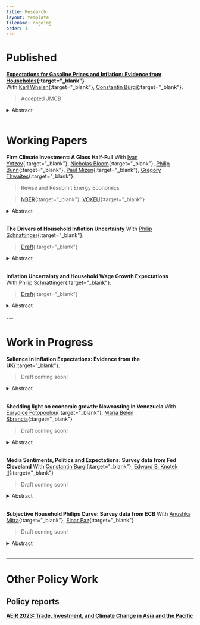 ```yaml
---
title: Research
layout: template
filename: ongoing
order: 1
---
```


# Published

**[Expectations for Gasoline Prices and Inflation: Evidence from Households](./papers/Gasoline_Inflation_exp.pdf){:target="_blank"}**  
With [Karl Whelan](https://karlwhelan.com/blog/){:target="_blank"}, [Constantin Bürgi](https://sites.google.com/view/cburgi/home){:target="_blank"}.  
> Accepted JMCB

<details>
  <summary>Abstract</summary>
  <br>
  <blockquote>
    Gasoline prices are highly salient to consumers and, for this reason, they may have an outsized influence on their thinking about inflation. We examine how people’s expectations about gasoline prices influence their expectations for overall inflation. We find little evidence from two US household surveys that people over-react to their beliefs about expected gasoline prices when formulating their expectations about overall inflation.
  </blockquote>
</details>
<br>

# Working Papers

**Firm Climate Investment: A Glass Half-Full** With [Ivan Yotzov](https://www.iyotzov.com/){:target="_blank"}, [Nicholas Bloom](#){:target="_blank"}, [Philip Bunn](#){:target="_blank"}, [Paul Mizen](#){:target="_blank"}, [Gregory Thwaites](#){:target="_blank"}.

> Revise and Resubmit Energy Economics

> [NBER](https://www.nber.org/papers/w33081){:target="_blank"}, [VOXEU](https://t.co/WZCzA9Wolx){:target="_blank"}

<details>
  <summary>Abstract</summary>
  <br>
  <blockquote>
    We analyze the importance of climate-related investment using a large economy-wide survey of UK firms. Over half of firms expect climate change to have a positive impact on their investment in the medium term, with around a quarter expecting a large impact of over 10%. Around two-thirds of these investments are expected to be in addition to normal capital expenditure, with some firms investing less elsewhere. These investments will be driven by larger firms as well as those in more energy-intensive sectors. Climate investments are expected mainly in switching to green energy sources and improving energy efficiency, and firms expect to finance these mainly using internal cash reserves. Overall, although firms are expecting to invest more resources in adapting to climate change, under reasonable assumptions, these investments are still not sufficient to meet the estimated targets implied by the UK Net Zero Pathway.
  </blockquote>
</details>
<br>


**The Drivers of Household Inflation Uncertainty** With [Philip Schnattinger](https://philipschnattinger.github.io/){:target="_blank"}.

>[Draft](https://www.dropbox.com/scl/fi/wxp6kppwp4kyud0lpfh1r/Drivers_of_Household_Inflation_Uncertainty.pdf?rlkey=8zafc6rmd0cia6byxsehb070o&e=1&dl=0){:target="_blank"}

<details>
  <summary>Abstract</summary>
  <br>
  <blockquote>
    Applying the round-number methods proposed in Binder (2017), we infer an individual's cognitive uncertainty about product groups. We use the responses of individuals point expectations about gasoline, food, medical, education, rent, and gold prices in the NYFed Survey of Consumers
    Expectation. Of these individual product groups, food prices are found to be the main driver of an individual's aggregate uncertainty about future inflation. We then show that a monetary policy is most effective at reducing food price uncertainty.
  </blockquote>
</details>
<br>

**Inflation Uncertainty and Household Wage Growth Expectations**  
With [Philip Schnattinger]([https://philipschnattinger.github.io/){:target="_blank"}.  
>[Draft](https://www.dropbox.com/home/Inflation%20uncertainty?preview=Household+Inflation+Uncertainty+and+Wage+Growth+Expectation.pdf){:target="_blank"}

<details>
  <summary>Abstract</summary>
  <br>
  <blockquote>
   This paper investigates how subjective household inflation uncertainty around future prices shapes employed individuals’ expectations of nominal wage growth. Utilizing detailed microdata from the Federal Reserve Bank of New York’s Survey of Consumer Expectations (SCE), we document two key empirical findings: (i) individual-level inflation uncertainty is positively associated with wage growth expectations, and (ii) this relationship is marginally higher for low-income households. To address potential endogeneity arising from wage-price dynamics, we propose a novel instrumental variable strategy that exploits variations in forecast imprecision for highly salient consumer goods (gasoline and food). Our identification leverages the cognitive heuristic that individuals use ”round numbers to represent uncertain forecasts,” generating quasi-exogenous
variation in inflation uncertainty. To interpret these empirical findings, we develop a search-and-matching model of the labor market with heterogeneous worker wealth, extending the framework of Krusell et al. (2010) to incorporate wage bargaining under uncertainty. We propose wage bargaining under uncertainty, combining the alternative offer bargaining wage bargain proposed Hall and Milgrom (2008) with the solution for
bargaining under uncertainty developed in White (2008). In our model, nominal wages are negotiated before the realization of inflation. Risk-averse workers, facing uncertainty about their future real purchasing power, demand higher nominal wages as compensation for bearing inflation risk. This compensating risk premium mechanism plays a pivotal role, explaining why increased inflation uncertainty leads workers to form higher nominal wage growth expectations and negotiate higher wage increases.
  </blockquote>
</details>
<br>
---

# Work in Progress

**Salience in Inflation Expectations: Evidence from the UK**{:target="_blank"}.

> Draft coming soon!

<details>
  <summary>Abstract</summary>
  <br>
  <blockquote>
     This paper investigates which components of the UK’s Consumer Price Index (CPI) disproportionately shape both consumers’ and professional forecasters’ perceived and one-year-ahead inflation expectations. By leveraging a highly granular breakdown of over 200 CPI categories, we aim to understand how specific price changes—rather than the aggregate index—drive inflation beliefs across heterogeneous population groups. We merge detailed price data from the UK’s Living Costs and Food Survey with inflation expectation data from the Bank of England’s Inflation Attitudes Survey, creating a rich panel that allows us to trace how individual components of the consumption basket influence inflation perceptions. Our empirical strategy employs a two-stage machine learning framework. In the first stage, we use Random Forests and LASSO for feature selection to identify which CPI components are most predictive of expectations. In the second stage, we use these features to forecast inflation beliefs based on the selected features. Our findings show that a small subset of salient and frequently purchased items plays a disproportionately large role in shaping inflation expectations—particularly among lower-income households. These insights not only improve our understanding of expectation formation but also enhance the forecasting performance across different demographic groups.
  </blockquote>
</details>
<br>

**Shedding light on economic growth: Nowcasting in Venezuela** With [Eurydice Fotopoulou](https://scholar.google.com/citations?user=hMYP6gYAAAAJ&hl=en){:target="_blank"}, [Maria Belen Sbrancia](#){:target="_blank"}

> Draft coming soon!

<details>
  <summary>Abstract</summary>
  <br>
  <blockquote>
   Economic forecasting in Venezuela presents significant challenges due to the discontinuation of key macroeconomic data publication by the Banco Central de Venezuela since Q1 2019. The economy has experienced a sharp and prolonged contraction, particularly between 2013 and 2020, shrinking to a quarter of its 2012 size. The absence of reliable data on fundamental economic indicators—such as real GDP, trade flows, and manufacturing activity—combined with structural shifts in the economy, has severely constrained the ability to conduct accurate macroeconomic analysis and forecasting.
This paper explores alternative approaches to addressing these data limitations by integrating traditional and non-traditional data sources with machine learning and econometric techniques to estimate real GDP. Specifically, it evaluates the applicability of Random Forest, Stacking methods, and the Dynamic Factor Model in the case of Venezuela. The analysis assesses the advantages and limitations of these methodologies, highlighting their potential to bridge critical data gaps and enhance economic forecasting in environments where direct data collection is limited. These approaches may offer broader applicability for forecasting in data-scarce economies, informing policy design and economic decision-making in similarly constrained contexts.
  </blockquote>
</details>
<br>

**Media Sentiments, Politics and Expectations: Survey data from Fed Cleveland** With [Constantin Burgi](https://sites.google.com/view/cburgi/home){:target="_blank"}, [Edward S. Knotek II](#){:target="_blank"}

> Draft coming soon!

<details>
  <summary>Abstract</summary>
  <br>
  <blockquote>
  </blockquote>
</details>
<br>

**Subjective Household Philips Curve: Survey data from ECB** With [Anushka Mitra](https://sites.google.com/view/cburgi/home){:target="_blank"}, [Einar Paz](#){:target="_blank"}

> Draft coming soon!

<details>
  <summary>Abstract</summary>
  <br>
  <blockquote>
  </blockquote>
</details>
<br>


---

# Other Policy Work

## Policy reports  

**[AEIR 2023: Trade, Investment, and Climate Change in Asia and the Pacific](https://www.adb.org/publications/asian-economic-integration-report-2023)**  
